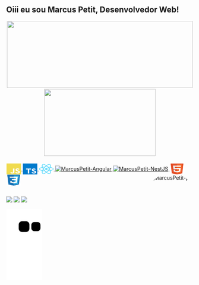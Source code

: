 ## Oiii eu sou Marcus Petit, Desenvolvedor Web!
<div align="center">
  <a href="https://github.com/MarcusPetit">
  <img height="180em" width="500em" src="https://github-readme-stats.vercel.app/api?username=MarcusPetit&show_icons=true&theme=dracula&include_all_commits=true&count_private=true"/>
  <img height="180em" width="300em" src="https://github-readme-stats.vercel.app/api/top-langs/?username=MarcusPetit&layout=compact&langs_count=7&theme=dracula"/>
</div>
  
 <div style="display: inline_block"><br>
  <img align="center" alt="MarcusPetit-Js" height="30" width="40" src="https://raw.githubusercontent.com/devicons/devicon/master/icons/javascript/javascript-plain.svg">
  <img align="center" alt="MarcusPetit-Ts" height="30" width="40" src="https://raw.githubusercontent.com/devicons/devicon/master/icons/typescript/typescript-plain.svg">
  <img align="center" alt="MarcusPetit-React" height="30" width="40" src="https://raw.githubusercontent.com/devicons/devicon/master/icons/react/react-original.svg">
  <img align="center" alt="MarcusPetit-Angular" height="30" width="40" src="https://img.icons8.com/color/240/null/angularjs.png">
   <img align="center" alt="MarcusPetit-NestJS" height="30" width="40" src="https://img.icons8.com/color/480/null/nestjs.png">
  <img align="center" alt="MarcusPetit-HTML" height="30" width="40" src="https://raw.githubusercontent.com/devicons/devicon/master/icons/html5/html5-original.svg">
  <img align="center" alt="MarcusPetit-CSS" height="30" width="40" src="https://raw.githubusercontent.com/devicons/devicon/master/icons/css3/css3-original.svg">
  <img align="right" alt="MarcusPetit-pic" height="150" style="border-radius:50px;" src="https://cdn.sanity.io/images/ordgikwe/production/a830c5182852e35bcd0dc07b90122f07ecd15f48-700x525.gif?w=700&amp;h=525&amp;auto=format">
 
  
</div>
  
   ##
 
<div> 
  
  <a href="https://www.instagram.com/petitdev_/" target="_blank"><img src="https://img.shields.io/badge/-Instagram-%23E4405F?style=for-the-badge&logo=instagram&logoColor=white" target="_blank"></a> 
  <a href = "mailto:marcuspetit42@hotmail.com"><img src="https://img.shields.io/badge/-Gmail-%23333?style=for-the-badge&logo=gmail&logoColor=white" target="_blank"></a>
  <a href="https://www.linkedin.com/in/rafaella-ballerini-45875016a" target="_blank"><img src="https://img.shields.io/badge/-LinkedIn-%230077B5?style=for-the-badge&logo=linkedin&logoColor=white" target="_blank"></a> 
 
  ![Snake animation](https://github.com/MarcusPetit/MarcusPetit/blob/output/github-contribution-grid-snake.svg)
 
</div>
